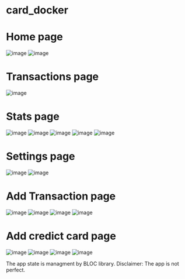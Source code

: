 # card_docker
# Home page
![image](https://user-images.githubusercontent.com/68319418/112500918-18244c00-8d89-11eb-9a2f-1b9b107b756f.png)
![image](https://user-images.githubusercontent.com/68319418/112500936-1d819680-8d89-11eb-909a-18ccdcdd2d79.png)

# Transactions page
![image](https://user-images.githubusercontent.com/68319418/112500970-22dee100-8d89-11eb-8062-d8bf6581ce4a.png)

# Stats page
![image](https://user-images.githubusercontent.com/68319418/112501096-3d18bf00-8d89-11eb-9fd0-ded21d34b891.png)
![image](https://user-images.githubusercontent.com/68319418/112501136-4570fa00-8d89-11eb-8d89-7ce9a62d29e4.png)
![image](https://user-images.githubusercontent.com/68319418/112501162-4c980800-8d89-11eb-9d34-70d272db2896.png)
![image](https://user-images.githubusercontent.com/68319418/112501219-591c6080-8d89-11eb-8b91-976773eae280.png)
![image](https://user-images.githubusercontent.com/68319418/112501245-5e79ab00-8d89-11eb-93f4-847244ad53b3.png)

# Settings page
![image](https://user-images.githubusercontent.com/68319418/112501299-689ba980-8d89-11eb-8feb-28eeb1a5f761.png)
![image](https://user-images.githubusercontent.com/68319418/112501328-6f2a2100-8d89-11eb-9682-c3615129e272.png)

# Add Transaction page
![image](https://user-images.githubusercontent.com/68319418/112501402-81a45a80-8d89-11eb-8688-154930a32f73.png)
![image](https://user-images.githubusercontent.com/68319418/112501463-8ff27680-8d89-11eb-92f9-fcdc47770b07.png)
![image](https://user-images.githubusercontent.com/68319418/112501503-9680ee00-8d89-11eb-8dba-41e459ccc4b4.png)
![image](https://user-images.githubusercontent.com/68319418/112501566-a698cd80-8d89-11eb-9df0-dad937966361.png)

# Add credict card page
![image](https://user-images.githubusercontent.com/68319418/112502130-18711700-8d8a-11eb-8dd7-a83caf749d35.png)
![image](https://user-images.githubusercontent.com/68319418/112502161-2161e880-8d8a-11eb-8a8f-eb13af86c7fd.png)
![image](https://user-images.githubusercontent.com/68319418/112502187-27f06000-8d8a-11eb-9f17-f80ffa032b70.png)
![image](https://user-images.githubusercontent.com/68319418/112502423-58d09500-8d8a-11eb-82f2-c0bffaf0993d.png)

The app state is managment by BLOC library.
Disclaimer: The app is not perfect.


